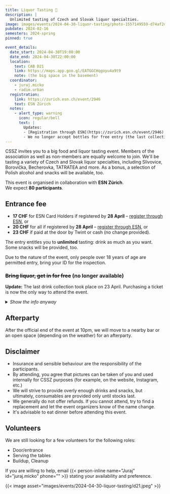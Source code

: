 ```yaml
---
title: Liquor Tasting 🥃
description: |
  Unlimited tasting of Czech and Slovak liquor specialties.
image: images/events/2024-04-30-liquor-tasting/photo-1557149559-d74af2d38a1a.jpg
pubdate: 2024-02-16
semesters: 2024-spring
pinned: true

event_details:
  date_start: 2024-04-30T19:00:00
  date_end: 2024-04-30T22:00:00
  location:
    text: CAB D21
    link: https://maps.app.goo.gl/EATGGCHqgoyu4a9t9
    note: (the big space in the basement)
  coordinator:
    - juraj.micko
    - radim.urban
  registration:
    link: https://zurich.esn.ch/event/2946
    text: ESN Zürich
  notes:
    - alert_type: warning
      icon: regular/bell
      text: |
        Updates:
        - [Registration through ESN](https://zurich.esn.ch/event/2946) is now open!
        - We no longer accept bottles for free entry (the last collection is over)
---
```


CSSZ invites you to a big food and liquor tasting event.
Members of the association as well as non-members are equally welcome to join.
We'll be tasting a variety of Czech and Slovak liquor specialties, including Slivovice, Borovička, Becherovka, TATRATEA and more. As a bonus, a selection of Polish alcohol and snacks will be available, too.

This event is organised in collaboration with **ESN Zürich**.  
We expect **80 participants**.


## Entrance fee

- **17 CHF** for ESN Card Holders if registered by **28 April** – [register through ESN](https://zurich.esn.ch/event/2946), or
- **20 CHF** for all if registered by **28 April** – [register through ESN](https://zurich.esn.ch/event/2946), or
- **23 CHF** if paid at the door by Twint or cash (no change provided).

The entry entitles you to **unlimited** tasting: drink as much as you want. Some snacks will be provided, too.

Due to the nature of the event, only people over 18 years of age are permitted entry, bring your ID for the inspection.


### ~~Bring liquor, get in for free~~ (no longer available)

**Update:** The last drink collection took place on 23 April. Purchasing a ticket is now the only way to attend the event.

<details class="mb-4">
<summary><i>Show the info anyway</i></summary>

We will need a lot of help putting together the alcohol.
If you bring drinks from Czechia or Slovakia, apart from being treated a big hero, you will also get in for free.

1. Purchase traditional wine, beer or soft drinks from Czechia or Slovakia, either in stores or at the airport (for a reasonable price), and _keep the receipt_.

    See the following table for a list of bottles that we are missing, or contact the organisers to coordinate your purchase.
  
    <iframe src="https://docs.google.com/spreadsheets/d/e/2PACX-1vRRxOxsFnQpcJA3xHLeFECl0O02H3SnOM4y1LKymY_ZU7LER2_Lsw6FBKXEAVSWGSM2EIOwLAG__gVU/pubhtml?gid=0&amp;single=true&amp;widget=false&amp;range=A1%3AB40&amp;headers=false&amp;chrome=false"></iframe>
  
    See [this page](https://www.bazg.admin.ch/bazg/en/home/information-individuals/travel-and-purchases--allowances-and-duty-free-limit/importation-into-switzerland/duty-free-allowances--foodstuffs--alcohol-and-tobacco.html) for the duty-free limits.

2. Please submit [**this form**](https://forms.gle/NYgqJGtc8zMahcJVA) with the list of bottles you are bringing (this will help with planning).
3. Bring the bottles on one of the following days:

   - Wednesday, 17 April between 13:00 and 14:00 next to CAB 55.3 (preferred)
   - **Tuesday, 23 April** between 15:00 and 16:00 next to CAB 55.3 – [message Juraj](https://wa.me/+421907240239) when you come
   - (talk to Juraj if you want to arrange a different time)

  We will collect the receipt and reimburse you the full price of the alcohol by Twint.

If you are bringing at least 4 litres of alcohol, you will get in for free. Otherwise, you will get a discount of 5 CHF per delivered litre, which you can apply by purchasing the ticket when delivering the bottles.

You will be put on a guest list, so you don't need to purchase a ticket at the door when you present a photo ID.

</details>


## Afterparty

After the official end of the event at 10pm, we will move to a nearby bar or an open space (depending on the weather) for an afterparty.


## Disclaimer

- Insurance and sensible behaviour are the responsibility of the participants.
- By attending, you agree that pictures can be taken of you and used internally for CSSZ purposes (for example, on the website, Instagram, etc.)
- We will strive to provide overly enough drinks and snacks, but ultimately, consumables are provided only until stocks last. 
- We generally do not offer refunds. If you cannot attend, try to find a replacement and let the event organizers know of the name change.
- It's advisable to eat dinner before attending this event.


## Volunteers

We are still looking for a few volunteers for the following roles:
- Door/entrance
- Serving the tables
- Buildup, Cleanup

If you are willing to help, email {{< person-inline name="Juraj" id="juraj.micko" phone="" >}} stating your availability and preference.

{{< image asset="images/events/2024-04-30-liquor-tasting/d21.jpeg" >}}

